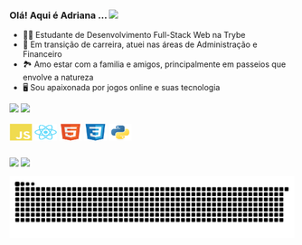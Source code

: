 ### Olá! Aqui é Adriana ... <img src="https://raw.githubusercontent.com/MartinHeinz/MartinHeinz/master/wave.gif" width="30px">

- 👩‍💻 Estudante de Desenvolvimento Full-Stack Web na Trybe
- 💼 Em transição de carreira, atuei nas áreas de Administração e Financeiro
- 🏞️ Amo estar com a familia e amigos, principalmente em passeios que envolve a natureza
- 🖥 Sou apaixonada por jogos online e suas tecnologia

 <div>
  <img height="140em" src="https://github-readme-stats.vercel.app/api?username=Adriana-coderstar&show_icons=true&theme=dracula&include_all_commits=true&count_private=true"/>
  <img height="140em" src="https://github-readme-stats.vercel.app/api/top-langs/?username=Adriana-coderstar&layout=compact&langs_count=7&theme=dracula"/>
</div>
<div style="display: inline_block"><br>
  <img align="center" alt="Js" height="30" width="40" src="https://raw.githubusercontent.com/devicons/devicon/master/icons/javascript/javascript-plain.svg">
  <img align="center" alt="React" height="30" width="40" src="https://raw.githubusercontent.com/devicons/devicon/master/icons/react/react-original.svg">
  <img align="center" alt="HTML" height="30" width="40" src="https://raw.githubusercontent.com/devicons/devicon/master/icons/html5/html5-original.svg">
  <img align="center" alt="CSS" height="30" width="40" src="https://raw.githubusercontent.com/devicons/devicon/master/icons/css3/css3-original.svg">
  <img align="center" alt="Python" height="30" width="40" src="https://raw.githubusercontent.com/devicons/devicon/master/icons/python/python-original.svg">
</div>
  
  ##
 
<div> 
  <a href = "mailto:contato@rafaballerini.tech"><img src="https://img.shields.io/badge/-Gmail-%23333?style=for-the-badge&logo=gmail&logoColor=white" target="_blank"></a>
  <a href="https://www.linkedin.com/in/adriana-martins-de-souza-361891212" target="_blank"><img src="https://img.shields.io/badge/-LinkedIn-%230077B5?style=for-the-badge&logo=linkedin&logoColor=white" target="_blank"></a> 
 
  ![Snake animation](https://github.com/Adriana-coderstar/Adriana-coderstar/blob/output/github-contribution-grid-snake.svg)
 

